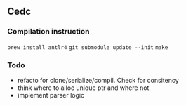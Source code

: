 ## Cedc

### Compilation instruction

`brew install antlr4`
`git submodule update --init`
`make`

### Todo

- refacto for clone/serialize/compil. Check for consitency
- think where to alloc unique ptr and where not
- implement parser logic

